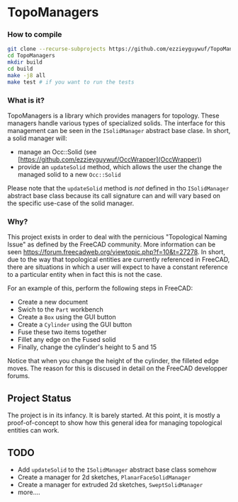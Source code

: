 # TopoManagers

### How to compile

```bash
git clone --recurse-subprojects https://github.com/ezzieyguywuf/TopoManagers
cd TopoManagers
mkdir build
cd build
make -j8 all
make test # if you want to run the tests
```

### What is it?

TopoManagers is a library which provides managers for topology. These managers handle
various types of specialized solids. The interface for this management can be seen in the
`ISolidManager` abstract base clase. In short, a solid manager will:

* manage an Occ::Solid (see [https://github.com/ezzieyguywuf/OccWrapper](OccWrapper))
* provide an `updateSolid` method, which allows the user the change the managed solid to a
  new `Occ::Solid`

Please note that the `updateSolid` method is _not_ defined in tho `ISolidManager` abstract
base class because its call signature can and will vary based on the specific use-case of
the solid manager.

### Why?

This project exists in order to deal with the pernicious "Topological Naming Issue" as
defined by the FreeCAD community. More information can be seen 
[https://forum.freecadweb.org/viewtopic.php?f=10&t=27278<Paste>](here). In
short, due to the way that topological entities are currently referenced in
FreeCAD, there are situations in which a user will expect to have a constant
reference to a particular entity when in fact this is not the case.

For an example of this, perform the following steps in FreeCAD:

* Create a new document
* Swich to the `Part` workbench
* Create a `Box` using the GUI button
* Create a `Cylinder` using the GUI button
* Fuse these two items together
* Fillet any edge on the Fused solid
* Finally, change the cylinder's height to 5 and 15

Notice that when you change the height of the cylinder, the filleted edge
moves. The reason for this is discused in detail on the FreeCAD developper
forums.

## Project Status

The project is in its infancy. It is barely started. At this point, it is mostly a
proof-of-concept to show how this general idea for managing topological entities can work.

## TODO
* Add `updateSolid` to the `ISolidManager` abstract base class somehow
* Create a manager for 2d sketches, `PlanarFaceSolidManager`
* Create a manager for extruded 2d sketches, `SweptSolidManager`
* more....
